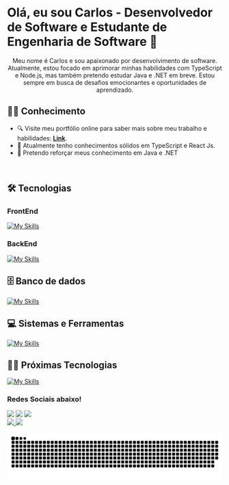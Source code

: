 # Olá, eu sou Carlos - Desenvolvedor de Software e Estudante de Engenharia de Software 👋

<p align="center">
Meu nome é Carlos e sou apaixonado por desenvolvimento de software. Atualmente, estou focado em aprimorar minhas habilidades com TypeScript e Node.js, mas também pretendo estudar Java e .NET em breve. Estou sempre em busca de desafios emocionantes e oportunidades de aprendizado.
</p>

## 👩‍💻 Conhecimento
- 🔍 Visite meu portfólio online para saber mais sobre meu trabalho e habilidades: [**Link**](https://carlosalischutz.github.io/Portfolio/).
- 🌱 Atualmente tenho conhecimentos sólidos em TypeScript e React Js.
- 🔭 Pretendo reforçar meus conhecimento em Java e .NET

<br>

  ## 🛠 Tecnologias
    
  ### FrontEnd
  [![My Skills](https://skillicons.dev/icons?i=ts,react,js,html,css,jest,sass&perline=4)](https://skillicons.dev)

  ### BackEnd
  [![My Skills](https://skillicons.dev/icons?i=nodejs,dotnet,spring,java&perline=4)](https://skillicons.dev)
  
  ## 🗄️ Banco de dados
  [![My Skills](https://skillicons.dev/icons?i=sqlite,postgres,mysql&perline=4)](https://skillicons.dev)
  
  ## 💻 Sistemas e Ferramentas
  [![My Skills](https://skillicons.dev/icons?i=git,github,gitlab,vscode,visualstudio,idea,git,docker&perline=4)](https://skillicons.dev)
  
  ## 🏄‍♂️ Próximas Tecnologias
  [![My Skills](https://skillicons.dev/icons?i=aws,flutter,kotlin,nestjs,nextjs,tailwind,&perline=3)](https://skillicons.dev)

  ### Redes Sociais abaixo!

<div>
  <a href="https://instagram.com/carloschutz_" target="_blank"><img src="https://img.shields.io/badge/-Instagram-%23E4405F?style=for-the-badge&logo=instagram&logoColor=white" target="_blank"></a>
  <a href = "mailto:schutzalicarlos@gmail.com"><img src="https://img.shields.io/badge/-Gmail-%23333?style=for-the-badge&logo=gmail&logoColor=white" target="_blank"></a>
  <a href="https://www.linkedin.com/in/carlos-ali-s" target="_blank"><img src="https://img.shields.io/badge/-LinkedIn-%230077B5?style=for-the-badge&logo=linkedin&logoColor=white" target="_blank"></a>
</div>

<div>
  <a href="https://github.com/CarlosAliSchutz">
  <img height="180em" src="https://github-readme-stats.vercel.app/api?username=CarlosAliSchutz&show_icons=true&theme=tokyonight&include_all_commits=true&count_private=true"/>
  <img height="180em" src="https://github-readme-stats.vercel.app/api/top-langs/?username=CarlosAliSchutz&layout=compact&langs_count=6&theme=tokyonight"/>
</div>



![snake gif](https://github.com/CarlosAliSchutz/CarlosAliSchutz/blob/output/github-contribution-grid-snake.svg)

